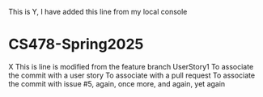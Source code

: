 This is Y, I have added this line from my local console
# CS478-Spring2025
X
This is line is modified from the feature branch UserStory1
To associate the commit with a user story
To associate with a pull request
To associate the commit with issue #5, again, once more, and again, yet again
